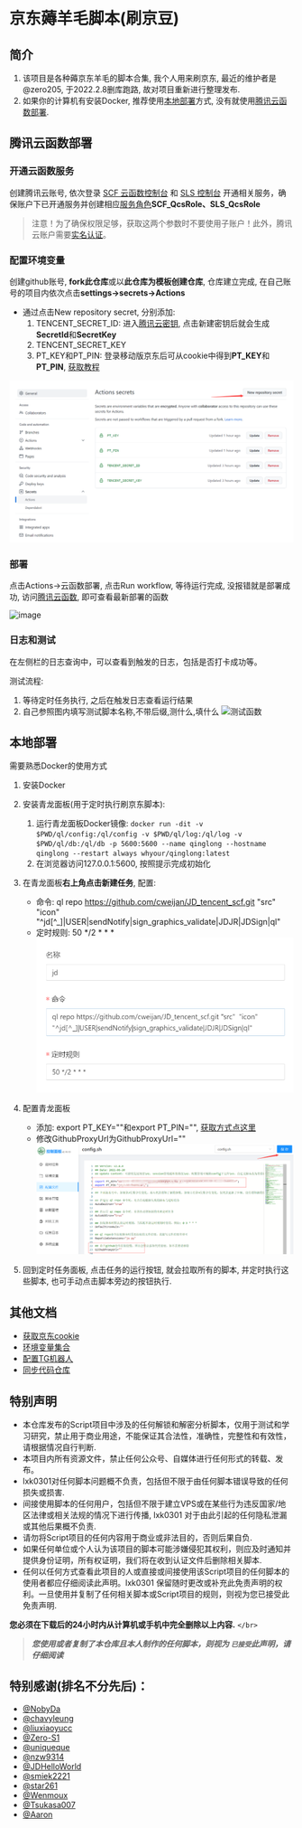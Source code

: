 # 京东薅羊毛脚本(刷京豆)

## 简介

1. 该项目是各种薅京东羊毛的脚本合集, 我个人用来刷京东, 最近的维护者是@zero205, 于2022.2.8删库跑路, 故对项目重新进行整理发布.
2. 如果你的计算机有安装Docker, 推荐使用[本地部署](#本地部署)方式, 没有就使用[腾讯云函数部署](#腾讯云函数部署).

## 腾讯云函数部署

### 开通云函数服务

创建腾讯云账号, 依次登录 [SCF 云函数控制台](https://console.cloud.tencent.com/scf) 和 [SLS 控制台](https://console.cloud.tencent.com/sls) 开通相关服务，确保账户下已开通服务并创建相应[服务角色](https://console.cloud.tencent.com/cam/role)**SCF_QcsRole、SLS_QcsRole**

> 注意！为了确保权限足够，获取这两个参数时不要使用子账户！此外，腾讯云账户需要[实名认证](https://console.cloud.tencent.com/developer/auth)。

### 配置环境变量

创建github账号, **fork此仓库**或以**此仓库为模板创建仓库**, 仓库建立完成, 在自己账号的项目内依次点击**settings->secrets->Actions**

* 通过点击New repository secret, 分别添加:
  1. TENCENT_SECRET_ID: 进入[腾讯云密钥](https://console.cloud.tencent.com/cam/capi), 点击新建密钥后就会生成**SecretId**和**SecretKey**
  2. TENCENT_SECRET_KEY
  3. PT_KEY和PT_PIN: 登录移动版京东后可从cookie中得到**PT_KEY**和**PT_PIN**, [获取教程](./wiki/GetJdCookie.md)

![](image/README/1644421369528.png)

### 部署

点击Actions->云函数部署, 点击Run workflow, 等待运行完成, 没报错就是部署成功, 访问[腾讯云函数](https://console.cloud.tencent.com/scf/list), 即可查看最新部署的函数

![image](https://user-images.githubusercontent.com/6993269/99513289-6a152980-29c5-11eb-9266-3f56ba13d3b2.png)

### 日志和测试

在左侧栏的日志查询中，可以查看到触发的日志，包括是否打卡成功等。

测试流程:

1. 等待定时任务执行, 之后在触发日志查看运行结果
2. 自己参照图内填写测试脚本名称,不带后缀,测什么,填什么
   ![测试函数](https://user-images.githubusercontent.com/6993269/99628053-5a9eea80-2a70-11eb-906f-f1d5ea2bfa3a.png)

## 本地部署

需要熟悉Docker的使用方式

1. 安装Docker
2. 安装青龙面板(用于定时执行刷京东脚本):

   1. 运行青龙面板Docker镜像: `docker run -dit -v $PWD/ql/config:/ql/config -v $PWD/ql/log:/ql/log -v $PWD/ql/db:/ql/db -p 5600:5600 --name qinglong --hostname qinglong --restart always whyour/qinglong:latest`
   2. 在浏览器访问127.0.0.1:5600, 按照提示完成初始化
3. 在青龙面板**右上角点击新建任务**, 配置:

   - 命令: ql repo https://github.com/cweijan/JD_tencent_scf.git "src"  "icon" "^jd[^_]|USER|sendNotify|sign_graphics_validate|JDJR|JDSign|ql"
   - 定时规则: 50 */2 * * *
     ![img](image/README/1644410122098.png)
4. 配置青龙面板

   - 添加: export PT_KEY=""和export PT_PIN="", [获取方式点这里](./wiki/GetJdCookie.md)
   - 修改GithubProxyUrl为GithubProxyUrl=""
     ![img](image/README/1644421618420.png)
5. 回到定时任务面板, 点击任务的运行按钮, 就会拉取所有的脚本, 并定时执行这些脚本, 也可手动点击脚本旁边的按钮执行.

## 其他文档

- [获取京东cookie](./wiki/GetJdCookie.md)
- [环境变量集合](./wiki/githubAction.md)
- [配置TG机器人](./wiki/TG_PUSH.md)
- [同步代码仓库](./wiki/reposync.md)

## 特别声明

* 本仓库发布的Script项目中涉及的任何解锁和解密分析脚本，仅用于测试和学习研究，禁止用于商业用途，不能保证其合法性，准确性，完整性和有效性，请根据情况自行判断.
* 本项目内所有资源文件，禁止任何公众号、自媒体进行任何形式的转载、发布。
* lxk0301对任何脚本问题概不负责，包括但不限于由任何脚本错误导致的任何损失或损害.
* 间接使用脚本的任何用户，包括但不限于建立VPS或在某些行为违反国家/地区法律或相关法规的情况下进行传播, lxk0301 对于由此引起的任何隐私泄漏或其他后果概不负责.
* 请勿将Script项目的任何内容用于商业或非法目的，否则后果自负.
* 如果任何单位或个人认为该项目的脚本可能涉嫌侵犯其权利，则应及时通知并提供身份证明，所有权证明，我们将在收到认证文件后删除相关脚本.
* 任何以任何方式查看此项目的人或直接或间接使用该Script项目的任何脚本的使用者都应仔细阅读此声明。lxk0301 保留随时更改或补充此免责声明的权利。一旦使用并复制了任何相关脚本或Script项目的规则，则视为您已接受此免责声明.

 **您必须在下载后的24小时内从计算机或手机中完全删除以上内容.**  `</br>`

> ***您使用或者复制了本仓库且本人制作的任何脚本，则视为 `已接受`此声明，请仔细阅读***

## 特别感谢(排名不分先后)：

* [@NobyDa](https://github.com/NobyDa)
* [@chavyleung](https://github.com/chavyleung)
* [@liuxiaoyucc](https://github.com/liuxiaoyucc)
* [@Zero-S1](https://github.com/Zero-S1)
* [@uniqueque](https://github.com/uniqueque)
* [@nzw9314](https://github.com/nzw9314)
* [@JDHelloWorld](https://github.com/JDHelloWorld)
* [@smiek2221](https://github.com/smiek2221)
* [@star261](https://github.com/star261)
* [@Wenmoux](https://github.com/Wenmoux)
* [@Tsukasa007](https://github.com/Tsukasa007)
* [@Aaron](https://github.com/Aaron)
